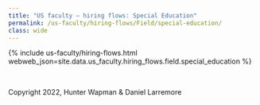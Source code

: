 ```yaml
---
title: "US faculty — hiring flows: Special Education"
permalink: /us-faculty/hiring-flows/Field/special-education/
class: wide
---
```


{% include us-faculty/hiring-flows.html webweb_json=site.data.us_faculty.hiring_flows.field.special_education %}

<br>

Copyright 2022, Hunter Wapman & Daniel Larremore